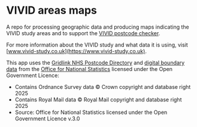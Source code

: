# VIVID areas maps

A repo for processing geographic data and producing maps indicating the VIVID 
study areas and to support the 
[VIVID postcode checker](https://github.com/VIVIDstudy/postcode-checker).

For more information about the VIVID study and what data it is using, visit
[www.vivid-study.co.uk](https://www.vivid-study.co.uk).

This app uses the [Gridlink NHS Postcode
Directory](https://geoportal.statistics.gov.uk/search?q=PRD_NHSPD%20AUG_2025)
and [digital boundary
data](https://geoportal.statistics.gov.uk) from the
[Office for National Statistics](https://www.ons.gov.uk) licensed under the Open
Government Licence:

* Contains Ordnance Survey data © Crown copyright and database right 2025
* Contains Royal Mail data © Royal Mail copyright and database right 2025
* Source: Office for National Statistics licensed under the Open Government
    Licence v.3.0
